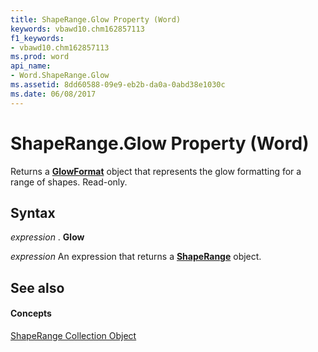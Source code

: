 ```yaml
---
title: ShapeRange.Glow Property (Word)
keywords: vbawd10.chm162857113
f1_keywords:
- vbawd10.chm162857113
ms.prod: word
api_name:
- Word.ShapeRange.Glow
ms.assetid: 8dd60588-09e9-eb2b-da0a-0abd38e1030c
ms.date: 06/08/2017
---
```



# ShapeRange.Glow Property (Word)

Returns a **[GlowFormat](glowformat-object-word.md)** object that represents the glow formatting for a range of shapes. Read-only.


## Syntax

 _expression_ . **Glow**

 _expression_ An expression that returns a **[ShapeRange](shaperange-object-word.md)** object.


## See also


#### Concepts


[ShapeRange Collection Object](shaperange-object-word.md)

